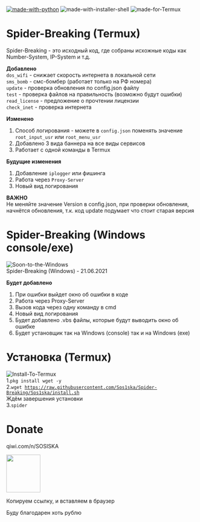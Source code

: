[![made-with-python](https://img.shields.io/badge/Made%20with-Python-1f425f.svg)](https://www.python.org/)
![made-with-installer-shell](https://img.shields.io/badge/Made-Installer%20to%20Shell-green)
![made-for-Termux](https://img.shields.io/badge/Made-For%20Termux-red) 
# Spider-Breaking (Termux)
Spider-Breaking - это исходный код, где собраны исхожные коды как Number-System, IP-System и т.д.

****Добавлено****<br>
<code>dos_wifi</code> - снижает скорость интернета в локальной сети<br>
<code>sms_bomb</code> - смс-бомбер (работает только на РФ номера)<br>
<code>update</code> - проверка обновления по config.json файлу<br>
<code>test</code> - проверка файлов на правильность (возможно будут ошибки)<br>
<code>read_license</code> - предложение о прочтении лицензии<br>
<code>check_inet</code> - проверка интернета<br>

****Изменено****<br>
1. Способ логирования - можете в <code>config.json</code> поменять значение <code>root_input_usr</code> или <code>root_menu_usr</code><br>
2. Добавлено 3 вида баннера на все виды сервисов<br>
3. Работает с одной команды в Termux<br>

****Будущие изменения****<br>
1. Добавление <code>iplogger</code> или фишинга<br>
2. Работа через <code>Proxy-Server</code><br>
3. Новый вид логирования

****ВАЖНО****<br>
Не меняйте значение Version в config.json, при проверки обновления, начнётся обновления, т.к. код update подумает что стоит старая версия

# Spider-Breaking (Windows console/exe)
![Soon-to-the-Windows](https://img.shields.io/badge/Soon%20to-The%20Windows-blue) <br>
Spider-Breaking (Windows) - 21.06.2021

****Будет добавлено****<br>
1. При ошибки выйдет окно об ошибки в коде<br>
2. Работа через Proxy-Server<br>
3. Вызов кода через одну команду в cmd<br>
4. Новый вид логирования<br>
5. Будет добавлено .vbs файлы, которые будут выводить окно об ошибке<br>
6. Будет установщик так на Windows (console) так и на Windows (exe)<br>

# Установка (Termux)
![Install-To-Termux](https://img.shields.io/badge/Install-For%20Termux-red)<br>
1.<code>pkg install wget -y</code><br>
2.<code>wget https://raw.githubusercontent.com/Sos1ska/Spider-Breaking/Sos1ska/install.sh</code><br>
Ждём завершения установки<br>
3.<code>spider</code><br>

# Donate 

qiwi.com/n/SOSISKA 
                  
<img src="https://static.qiwi.com/img/qiwi_com/header/qiwi-wallet-logo.svg" width="90" height="100">



Копируем ссылку, и вставляем в браузер

Буду благодарен хоть рублю
